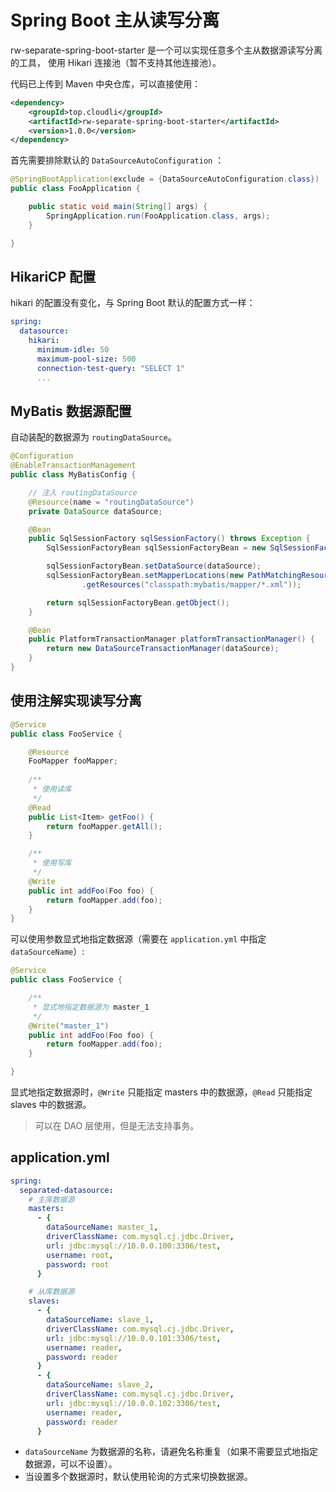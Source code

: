 # Spring Boot 主从读写分离

rw-separate-spring-boot-starter 是一个可以实现任意多个主从数据源读写分离的工具，
使用 Hikari 连接池（暂不支持其他连接池）。

代码已上传到 Maven 中央仓库，可以直接使用：

```xml
<dependency>
    <groupId>top.cloudli</groupId>
    <artifactId>rw-separate-spring-boot-starter</artifactId>
    <version>1.0.0</version>
</dependency>
```

首先需要排除默认的 `DataSourceAutoConfiguration` ：

```java
@SpringBootApplication(exclude = {DataSourceAutoConfiguration.class})
public class FooApplication {

    public static void main(String[] args) {
        SpringApplication.run(FooApplication.class, args);
    }

}
```

## HikariCP 配置

hikari 的配置没有变化，与 Spring Boot 默认的配置方式一样：

```yaml
spring:
  datasource:
    hikari:
      minimum-idle: 50
      maximum-pool-size: 500
      connection-test-query: "SELECT 1"
      ...
```

## MyBatis 数据源配置

自动装配的数据源为 `routingDataSource`。

```java
@Configuration
@EnableTransactionManagement
public class MyBatisConfig {

    // 注入 routingDataSource
    @Resource(name = "routingDataSource")
    private DataSource dataSource;

    @Bean
    public SqlSessionFactory sqlSessionFactory() throws Exception {
        SqlSessionFactoryBean sqlSessionFactoryBean = new SqlSessionFactoryBean();

        sqlSessionFactoryBean.setDataSource(dataSource);
        sqlSessionFactoryBean.setMapperLocations(new PathMatchingResourcePatternResolver()
                .getResources("classpath:mybatis/mapper/*.xml"));

        return sqlSessionFactoryBean.getObject();
    }

    @Bean
    public PlatformTransactionManager platformTransactionManager() {
        return new DataSourceTransactionManager(dataSource);
    }
}
```

## 使用注解实现读写分离

```java
@Service
public class FooService {

    @Resource
    FooMapper fooMapper;
    
    /**
     * 使用读库
     */
    @Read
    public List<Item> getFoo() {
        return fooMapper.getAll();
    }

    /**
     * 使用写库
     */
    @Write
    public int addFoo(Foo foo) {
        return fooMapper.add(foo);
    }
}
```

可以使用参数显式地指定数据源（需要在 `application.yml` 中指定 `dataSourceName`）:

```java
@Service
public class FooService {

    /**
     * 显式地指定数据源为 master_1
     */
    @Write("master_1")
    public int addFoo(Foo foo) {
        return fooMapper.add(foo);
    }

}
```

显式地指定数据源时，`@Write` 只能指定 masters 中的数据源，`@Read` 只能指定 slaves 中的数据源。

> 可以在 DAO 层使用，但是无法支持事务。

## application.yml

```yaml
spring:
  separated-datasource:
    # 主库数据源
    masters:
      - {
        dataSourceName: master_1,
        driverClassName: com.mysql.cj.jdbc.Driver,
        url: jdbc:mysql://10.0.0.100:3306/test,
        username: root,
        password: root
      }

    # 从库数据源
    slaves:
      - {
        dataSourceName: slave_1,
        driverClassName: com.mysql.cj.jdbc.Driver,
        url: jdbc:mysql://10.0.0.101:3306/test,
        username: reader,
        password: reader
      }
      - {
        dataSourceName: slave_2,
        driverClassName: com.mysql.cj.jdbc.Driver,
        url: jdbc:mysql://10.0.0.102:3306/test,
        username: reader,
        password: reader
      }
```

- `dataSourceName` 为数据源的名称，请避免名称重复（如果不需要显式地指定数据源，可以不设置）。
- 当设置多个数据源时，默认使用轮询的方式来切换数据源。
